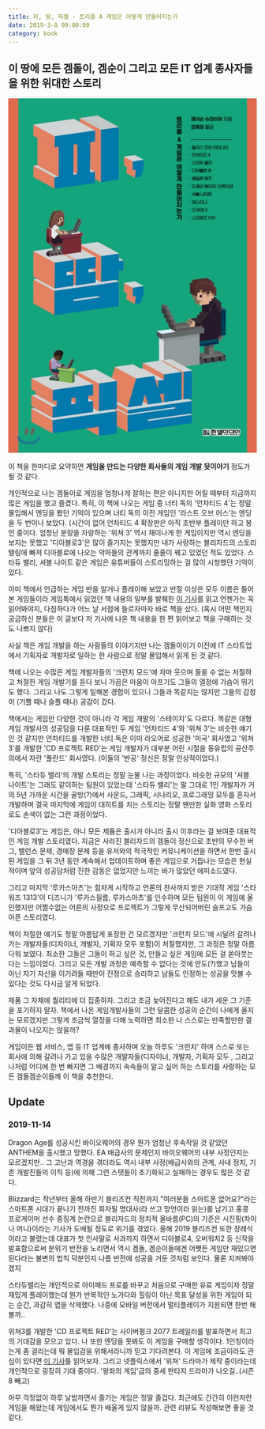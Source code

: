 ```yaml
---
title: 피, 땀, 픽셀 - 트리플 A 게임은 어떻게 만들어지는가
date: 2019-3-8 09:00:00
category: book
---
```


## 이 땅에 모든 겜돌이, 겜순이 그리고 모든 IT 업계 종사자들을 위한 위대한 스토리

![](./images/pixels.jpeg)

이 책을 한마디로 요약하면 **게임을 만드는 다양한 회사들의 게임 개발 뒷이야기** 정도가 될 것 같다.

개인적으로 나는 겜돌이로 게임을 엄청나게 잘하는 편은 아니지만 어릴 때부터 지금까지 많은 게임을 했고 즐겼다. 특히, 이 책에 나오는 게임 중 너티 독의 '언차티드 4'는 정말 몰입해서 엔딩을 봤던 기억이 있으며 너티 독의 이전 게임인 '라스트 오브 어스'는 엔딩을 두 번이나 보았다. (시간이 없어 언차티드 4 확장판은 아직 초반부 플레이만 하고 봉인 중이다. 엄청난 분량을 자랑하는 '위쳐 3' 역시 재미나게 한 게임이지만 역시 엔딩을 보지는 못했고 '디아블로3'은 많이 즐기지는 못했지만 내가 사랑하는 블리자드의 스토리 텔링에 빠져 디아블로에 나오는 악마들의 관계까지 줄줄이 꿰고 있었던 적도 있었다. 스타듀 밸리, 셔블 나이트 같은 게임은 유튜버들이 스트리밍하는 걸 많이 시청했던 기억이 있다.

이미 책에서 언급하는 게임 반을 알거나 플레이해 보았고 반절 이상은 모두 이름은 들어본 게임들이라 게임톡에서 읽었던 책 내용의 일부를 발췌한 <a href="http://m.gametoc.hankyung.com/news/articleView.html?idxno=49131" target="_blank">이 기사</a>를 읽고 언젠가는 꼭 읽어봐야지, 다짐하다가 어느 날 서점에 들르자마자 바로 책을 샀다. (혹시 어떤 책인지 궁금하신 분들은 이 글보다 저 기사에 나온 책 내용을 한 편 읽어보고 책을 구매하는 것도 나쁘지 않다)

사실 책은 게임 개발을 하는 사람들의 이야기지만 나는 겜돌이이기 이전에 IT 스타트업에서 기획자로 개발자로 일하는 한 사람으로 정말 몰입해서 읽게 된 것 같다.

책에 나오는 수많은 게임 개발자들의 '크런치 모드'에 차마 웃으며 들을 수 없는 처절하고 처절한 게임 개발기를 듣다 보니 가끔은 마음이 아프기도 그들의 열정에 가슴이 뛰기도 했다. 그리고 나도 그렇게 일해본 경험이 있으니 그들과 똑같지는 않지만 그들의 감정이 (기쁠 때나 슬플 때나) 공감이 갔다.

책에서는 게임만 다양한 것이 아니라 각 게임 개발의 '스테이지'도 다르다. 똑같은 대형 게임 개발사의 성공담을 다룬 대표적인 두 게임 '언차티드 4'와 '위쳐 3'는 비슷한 얘기인 것 같지만 언차티드를 개발한 너티 독은 이미 라오어로 성공한 '미국' 회사였고 '위쳐3'를 개발한 'CD 프로젝트 RED'는 게임 개발자가 대부분 어린 시절을 동유럽의 공산주의에서 자란 '폴란드' 회사였다. (이들의 '반공' 정신은 정말 인상적이었다.)

특히, '스타듀 밸리'의 개발 스토리는 정말 눈물 나는 과정이었다. 비슷한 규모의 '셔블 나이트'는 그래도 같이하는 팀원이 있었는데 '스타듀 밸리'는 말 그대로 1인 개발자가 거의 5년 가까운 시간을 골방(?)에서 사운드, 그래픽, 시나리오, 프로그래밍 모두를 혼자서 개발하며 결국 마지막에 게임이 대히트를 치는 스토리는 정말 왠만한 실화 영화 스토리로도 손색이 없는 그런 과정이었다.

'디아블로3'는 게임은, 아니 모든 제품은 출시가 아니라 출시 이후라는 걸 보여준 대표적인 게임 개발 스토리였다. 지금은 사라진 블리자드의 겜돌이 정신으로 초반의 무수한 버그, 밸런스 문제, 경매장 문제 등을 유저와의 적극적인 커뮤니케이션을 하면서 한번 출시된 게임을 그 뒤 3년 동안 계속해서 업데이트하며 좋은 게임으로 거듭나는 모습은 현실적이며 앞의 성공담처럼 진한 감동은 없었지만 느끼는 바가 많았던 에피소드였다.

그리고 마지막 '루카스아츠'는 힘차게 시작하고 언론의 찬사까지 받은 기대작 게임 '스타워즈 1313'이 디즈니가 '루카스필름, 루카스아츠'를 인수하며 모든 팀원이 이 게임에 올인했지만 어쩔수없는 어른의 사정으로 프로젝트가 그렇게 무산되어버린 슬프고도 가슴 아픈 스토리였다.

책이 처절한 얘기도 정말 아름답게 포장한 건 모르겠지만 '크런치 모드'에 시달려 갈려나가는 개발자들(디자이너, 개발자, 기획자 모두 포함)이 처절했지만, 그 과정은 정말 아름다워 보였다. 최소한 그들은 그들이 하고 싶은 것, 만들고 싶은 게임에 모든 걸 쏟아붓는다는 느낌이었다. 그리고 모든 개발 과정은 예측할 수 없다는 것에 안도(?)했고 남들이 아닌 자기 자신을 이기려들 때만이 진정으로 승리하고 남들도 인정하는 성공을 맛볼 수 있다는 것도 다시금 알게 되었다.

제품 그 자체에 퀄리티에 더 집중하자. 그리고 조금 늦어진다고 해도 내가 세운 그 기준을 포기하지 말자. 책에서 나온 게임개발사들의 그런 달콤한 성공의 순간이 나에게 올지는 모르겠지만 그렇게 조금씩 열정을 다해 노력하면 최소한 나 스스로는 만족할만한 결과물이 나오지는 않을까?

게임이든 웹 서비스, 앱 등 IT 업계에 종사하며 오늘 하루도 '크런치' 하며 스스로 또는 회사에 의해 갈려나 가고 있을 수많은 개발자들(디자이너, 개발자, 기획자 모두 , 그리고 나처럼 어디에 한 번 빠지면 그 배경까지 속속들이 알고 싶어 하는 스토리를 사랑하는 모든 겜돌겜순이들께 이 책을 추천한다.

## Update

### 2019-11-14

Dragon Age를 성공시킨 바이오웨어의 경우 뭔가 엄청난 후속작일 것 같았던 ANTHEM을 출시했고 망했다. EA 배급사의 문제인지 바이오웨어의 내부 사정인지는 모르겠지만.. 그 고난과 역경을 겪더라도 역시 내부 사정(배급사와의 관계, 사내 정치, 기존 개발진들의 이직 등)에 의해 그런 스탯들이 초기화되고 실패하는 경우도 많은 것 같다.

Blizzard는 작년부터 올해 하반기 블리즈컨 직전까지 "여러분들 스마트폰 없어요?"라는 스마트폰 시대가 끝나기 전까진 회자될 명대사(라 쓰고 망언이라 읽는)를 남기고 홍콩 프로게이머 선수 중징계 논란으로 블리자드의 정치적 올바름(PC)의 기준은 시진핑(차이나 머니)이라는 기사가 도배될 정도로 위기를 겪었다. 올해 2019 블리즈컨 또한 장례식이라고 불렸는데 대표가 첫 인사말로 사과까지 하면서 디아블로4, 오버워치2 등 신작을 발표함으로써 분위기 반전을 노리면서 역시 겜돌, 겜순이들에겐 어쨋든 게임만 재밌으면 된다라는 불변의 법칙 덕분인지 나름 반전에 성공을 거둔 것처럼 보인다. 물론 지켜봐야겠지

스타듀밸리는 개인적으로 아이패드 프로를 바꾸고 처음으로 구매한 유료 게임이자 정말 재밌게 플레이했는데 뭔가 반복적인 노가다와 힐링이 아닌 목표 달성을 위한 게임이 되는 순간, 과감히 앱을 삭제했다. 나중에 모바일 버전에서 멀티플레이가 지원되면 한번 해볼까..

위쳐3를 개발한 'CD 프로젝트 RED'는 사이버펑크 2077 트레일러를 발표하면서 최고의 기대감을 모으고 있다. 나 또한 엔딩을 못봐도 이 게임을 구매할 생각이다. 1인칭이라는게 좀 걸리는데 뭐 몰입감을 위해서라니까 믿고 기다려본다. 이 게임에 조금이라도 관심이 있다면 <a href="http://www.inven.co.kr/webzine/news/?news=221878&sclass=17" target="_blank">이 기사</a>를 읽어보자. 그리고 넷플릭스에서 '위쳐' 드라마가 제작 중이라는데 개인적으로 굉장히 기대 중이다. '왕좌의 게임'급의 중세 판타지 드라마가 나오길..(시즌8 빼고)

아무 걱정없이 하루 날밤까면서 즐기는 게임은 정말 즐겁다. 최근에도 간간히 이런저런 게임을 해왔는데 게임에서도 뭔가 배울게 있지 않을까. 관련 리뷰도 작성해보면 좋을 것 같다.
